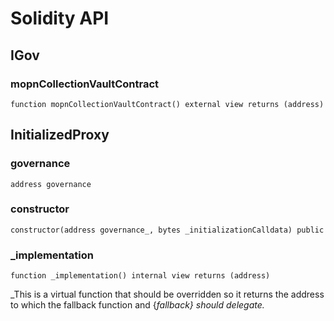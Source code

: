 # Solidity API

## IGov

### mopnCollectionVaultContract

```solidity
function mopnCollectionVaultContract() external view returns (address)
```

## InitializedProxy

### governance

```solidity
address governance
```

### constructor

```solidity
constructor(address governance_, bytes _initializationCalldata) public
```

### _implementation

```solidity
function _implementation() internal view returns (address)
```

_This is a virtual function that should be overridden so it returns the address to which the fallback function
and {_fallback} should delegate._

